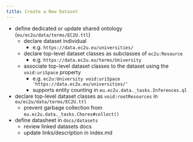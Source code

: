 ```yaml
---
title: Create a New Dataset
---
```


- define dedicated or update shared ontology (`eu/ec2u/data/terms/EC2U.ttl`)
  - declare dataset individual
    - e.g. `https://data.ec2u.eu/universities/`
  - declare top-level dataset classes as subclasses of `ec2u:Resource`
    - e.g. `https://data.ec2u.eu/terms/University`
  - associate top-level dataset classes to the dataset using the `void:uriSpace` property
    - e.g. `ec2u:University void:uriSpace 'https://data.ec2u.eu/universities/'`
    - supports entity counting in `eu.ec2u.data._tasks.Inferences.ql`
- declare top-level dataset classes as `void:rootResources` in `eu/ec2u/data/terms/EC2U.ttl`
  - prevent garbage collection from `eu.ec2u.data._tasks.Chores#collect()`
- define datasheet in `docs/datasets`
  - review linked datasets docs
  - update links/description in index.md
